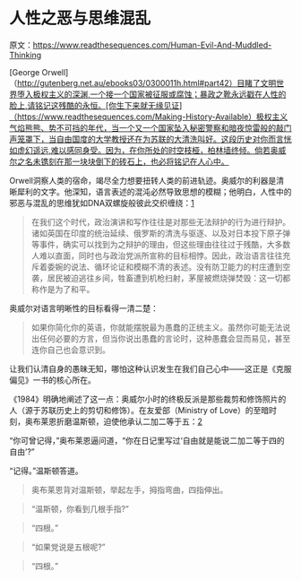 # 人性之恶与思维混乱

原文：https://www.readthesequences.com/Human-Evil-And-Muddled-Thinking

[George Orwell]（http://gutenberg.net.au/ebooks03/0300011h.html#part42）目睹了文明世界堕入极权主义的深渊,一个接一个国家被征服或腐蚀；暴政之靴永远戳在人性的脸上,请铭记这残酷的永恒。[你生下来就无缘见证]（https://www.readthesequences.com/Making-History-Available）极权主义气焰熊熊、势不可挡的年代，当一个又一个国家坠入秘密警察和暗夜惊雷般的敲门声笼罩下，当自由国度的大学教授还在为苏联的大清洗叫好。这段历史对你而言恍如虚幻遥远,难以感同身受。因为，在你所处的时空枝桠，柏林墙终倾。倘若奥威尔之名未镌刻在那一块块倒下的砖石上，也必将铭记在人心中。

Orwell洞察人类的宿命，竭尽全力想要扭转人类的前进轨迹。奥威尔的利器是清晰犀利的文字。他深知，语言表述的混沌必然导致思想的模糊；他明白，人性中的邪恶与混乱的思维犹如DNA双螺旋般彼此交织缠绕：[1](https://www.readthesequences.com/Human-Evil-And-Muddled-Thinking#footnote1)

> 在我们这个时代，政治演讲和写作往往是对那些无法辩护的行为进行辩护。诸如英国在印度的统治延续、俄罗斯的清洗与驱逐、以及对日本投下原子弹等事件，确实可以找到为之辩护的理由，但这些理由往往过于残酷，大多数人难以直面，同时也与政治党派所宣称的目标相悖。因此，政治语言往往充斥着委婉的说法、循环论证和模糊不清的表述。没有防卫能力的村庄遭到空袭，居民被迫逃往乡间，牲畜遭到机枪扫射，茅屋被燃烧弹焚毁：这一切都称作是为了和平。

奥威尔对语言明晰性的目标看得一清二楚：

> 如果你简化你的英语，你就能摆脱最为愚蠢的正统主义。虽然你可能无法说出任何必要的方言，但当你说出愚蠢的言论时，这种愚蠢会显而易见，甚至连你自己也会意识到。

让我们认清自身的愚昧无知，哪怕这种认识发生在我们自己心中——这正是《克服偏见》一书的核心所在。

《1984》明确地阐述了这一点：奥威尔小时的终极反派是那些裁剪和修饰照片的人（源于苏联历史上的剪切和修饰）。在友爱部（Ministry of Love）的至暗时刻，奥布莱恩折磨温斯顿，迫使他承认二加二等于五：[2](https://www.readthesequences.com/Human-Evil-And-Muddled-Thinking#footnote2)

“你可曾记得，”奥布莱恩逼问道，“你在日记里写过‘自由就是能说二加二等于四的自由’?”

>

“记得。”温斯顿答道。

>

> 奥布莱恩背对温斯顿，举起左手，拇指弯曲，四指伸出。 

>

> “温斯顿，你看到几根手指?”

>

> “四根。”

>

> “如果党说是五根呢?”

>

> “四根。”

>